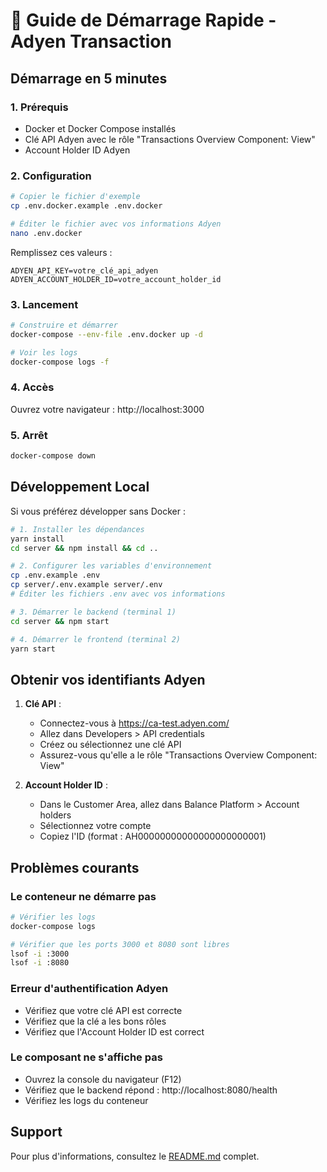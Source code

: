 # 🚀 Guide de Démarrage Rapide - Adyen Transaction

## Démarrage en 5 minutes

### 1. Prérequis
- Docker et Docker Compose installés
- Clé API Adyen avec le rôle "Transactions Overview Component: View"
- Account Holder ID Adyen

### 2. Configuration

```bash
# Copier le fichier d'exemple
cp .env.docker.example .env.docker

# Éditer le fichier avec vos informations Adyen
nano .env.docker
```

Remplissez ces valeurs :
```env
ADYEN_API_KEY=votre_clé_api_adyen
ADYEN_ACCOUNT_HOLDER_ID=votre_account_holder_id
```

### 3. Lancement

```bash
# Construire et démarrer
docker-compose --env-file .env.docker up -d

# Voir les logs
docker-compose logs -f
```

### 4. Accès

Ouvrez votre navigateur : http://localhost:3000

### 5. Arrêt

```bash
docker-compose down
```

## Développement Local

Si vous préférez développer sans Docker :

```bash
# 1. Installer les dépendances
yarn install
cd server && npm install && cd ..

# 2. Configurer les variables d'environnement
cp .env.example .env
cp server/.env.example server/.env
# Éditer les fichiers .env avec vos informations

# 3. Démarrer le backend (terminal 1)
cd server && npm start

# 4. Démarrer le frontend (terminal 2)
yarn start
```

## Obtenir vos identifiants Adyen

1. **Clé API** : 
   - Connectez-vous à https://ca-test.adyen.com/
   - Allez dans Developers > API credentials
   - Créez ou sélectionnez une clé API
   - Assurez-vous qu'elle a le rôle "Transactions Overview Component: View"

2. **Account Holder ID** :
   - Dans le Customer Area, allez dans Balance Platform > Account holders
   - Sélectionnez votre compte
   - Copiez l'ID (format : AH00000000000000000000001)

## Problèmes courants

### Le conteneur ne démarre pas
```bash
# Vérifier les logs
docker-compose logs

# Vérifier que les ports 3000 et 8080 sont libres
lsof -i :3000
lsof -i :8080
```

### Erreur d'authentification Adyen
- Vérifiez que votre clé API est correcte
- Vérifiez que la clé a les bons rôles
- Vérifiez que l'Account Holder ID est correct

### Le composant ne s'affiche pas
- Ouvrez la console du navigateur (F12)
- Vérifiez que le backend répond : http://localhost:8080/health
- Vérifiez les logs du conteneur

## Support

Pour plus d'informations, consultez le [README.md](README.md) complet.
